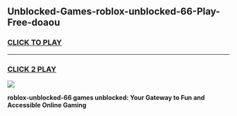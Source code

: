 
## Unblocked-Games-roblox-unblocked-66-Play-Free-doaou
<h3>
<a href="https://premium76.site?title=roblox-unblocked-66&ref=23A">CLICK TO PLAY</a></h3>
<hr>

<h3>
<a href="https://premium76.site?title=roblox-unblocked-66&ref=23A">CLICK 2 PLAY</a>
  
</h3>

<a href="https://premium76.site?title=roblox-unblocked-66&ref=23A"><img src="https://clearcache.store/games.png"></a>


**roblox-unblocked-66 games unblocked: Your Gateway to Fun and Accessible Online Gaming**
